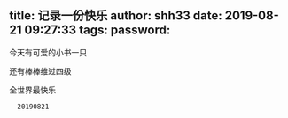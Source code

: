title: 记录一份快乐
author: shh33
date: 2019-08-21 09:27:33
tags:
password:
---
今天有可爱的小书一只

还有棒棒维过四级

全世界最快乐
    
      20190821